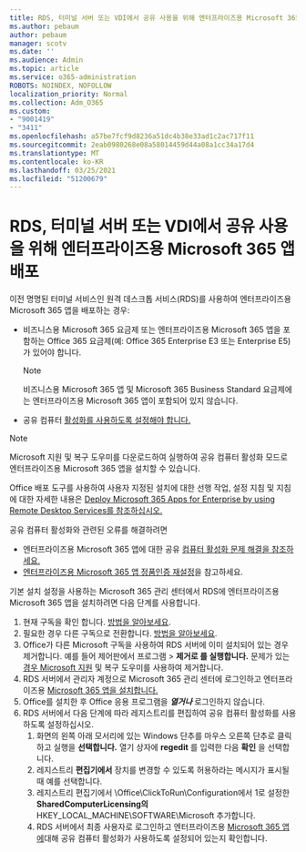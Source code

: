 ```yaml
---
title: RDS, 터미널 서버 또는 VDI에서 공유 사용을 위해 엔터프라이즈용 Microsoft 365 앱 배포
ms.author: pebaum
author: pebaum
manager: scotv
ms.date: ''
ms.audience: Admin
ms.topic: article
ms.service: o365-administration
ROBOTS: NOINDEX, NOFOLLOW
localization_priority: Normal
ms.collection: Adm_O365
ms.custom:
- "9001419"
- "3411"
ms.openlocfilehash: a57be7fcf9d8236a51dc4b38e33ad1c2ac717f11
ms.sourcegitcommit: 2eab0980268e08a58014459d44a08a1cc34a17d4
ms.translationtype: MT
ms.contentlocale: ko-KR
ms.lasthandoff: 03/25/2021
ms.locfileid: "51200679"
---
```

# <a name="deploying-microsoft-365-apps-for-enterprise-for-shared-use-on-rds-terminal-server-or-vdi"></a>RDS, 터미널 서버 또는 VDI에서 공유 사용을 위해 엔터프라이즈용 Microsoft 365 앱 배포

이전 명명된 터미널 서비스인 원격 데스크톱 서비스(RDS)를 사용하여 엔터프라이즈용 Microsoft 365 앱을 배포하는 경우:

- 비즈니스용 Microsoft 365 요금제 또는 엔터프라이즈용 Microsoft 365 앱을 포함하는 Office 365 요금제(예: Office 365 Enterprise E3 또는 Enterprise E5)가 있어야 합니다.
   > [!NOTE]
   > 비즈니스용 Microsoft 365 앱 및 Microsoft 365 Business Standard 요금제에는 엔터프라이즈용 Microsoft 365 앱이 포함되어 있지 않습니다.
- 공유 컴퓨터 [활성화를 사용하도록 설정해야 합니다.](https://docs.microsoft.com/DeployOffice/overview-shared-computer-activation)

> [!NOTE]
> Microsoft 지원 및 복구 [](https://aka.ms/SaRA_OfficeSCA_M365Portal) 도우미를 다운로드하여 실행하여 공유 컴퓨터 활성화 모드로 엔터프라이즈용 Microsoft 365 앱을 설치할 수 있습니다.

Office 배포 도구를 사용하여 사용자 지정된 설치에 대한 선행 작업, 설정 지침 및 지침에 대한 자세한 내용은 [Deploy Microsoft 365 Apps for Enterprise by using Remote Desktop Services를 참조하십시오.](https://docs.microsoft.com/DeployOffice/deploy-microsoft-365-apps-remote-desktop-services)

공유 컴퓨터 활성화와 관련된 오류를 해결하려면

- 엔터프라이즈용 Microsoft 365 앱에 대한 공유 [컴퓨터 활성화 문제 해결을 참조하세요.](https://docs.microsoft.com/DeployOffice/troubleshoot-shared-computer-activation)
- [엔터프라이즈용 Microsoft 365 앱 정품인증 재설정](https://go.microsoft.com/fwlink/?linkid=2109218)을 참고하세요.

기본 설치 설정을 사용하는 Microsoft 365 관리 센터에서 RDS에 엔터프라이즈용 Microsoft 365 앱을 설치하려면 다음 단계를 사용합니다.

1. 현재 구독을 확인 합니다. [방법을 알아보세요](https://docs.microsoft.com/microsoft-365/admin/admin-overview/what-subscription-do-i-have).
2. 필요한 경우 다른 구독으로 전환합니다. [방법을 알아보세요](https://docs.microsoft.com/microsoft-365/commerce/subscriptions/switch-to-a-different-plan).
3. Office가 다른 Microsoft 구독을 사용하여 RDS 서버에 이미 설치되어 있는 경우 제거합니다. 예를 들어 제어판에서 프로그램   >  **제거로 를 실행합니다.** 문제가 있는 [경우 Microsoft 지원](https://aka.ms/SARA-OfficeUninstall-Alchemy) 및 복구 도우미를 사용하여 제거합니다.
4. RDS 서버에서 관리자 계정으로 Microsoft 365 관리 센터에 로그인하고 엔터프라이즈용 [Microsoft 365 앱을 설치합니다.](https://portal.office.com/OLS/MySoftware.aspx)
5. Office를 설치한 후 Office 응용 프로그램을 ***열거나*** 로그인하지 않습니다.
6. RDS 서버에서 다음 단계에 따라 레지스트리를 편집하여 공유 컴퓨터 활성화를 사용하도록 설정하십시오.
   1. 화면의 왼쪽 아래 모서리에 있는 Windows 단추를 마우스 오른쪽 단추로 클릭하고 실행을 **선택합니다.** 열기 상자에 **regedit** 를 입력한 다음 **확인** 을 선택합니다.
   2. 레지스트리 **편집기에서** 장치를 변경할 수 있도록 허용하라는 메시지가 표시될 때 예를 선택합니다.
   3. 레지스트리 편집기에서 \Office\ClickToRun\Configuration에서 1로 설정한 **SharedComputerLicensing의** HKEY_LOCAL_MACHINE\SOFTWARE\Microsoft 추가합니다.
   4. RDS 서버에서 최종  사용자로 로그인하고 엔터프라이즈용 [Microsoft 365 앱에](https://docs.microsoft.com/DeployOffice/troubleshoot-shared-computer-activation#verify-that-activation-for-microsoft-365-apps-succeeded)대해 공유 컴퓨터 활성화가 사용하도록 설정되어 있는지 확인합니다.
